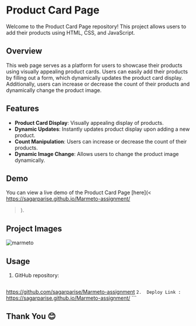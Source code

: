 # Product Card Page

Welcome to the Product Card Page repository! This project allows users to add their products using HTML, CSS, and JavaScript.

## Overview

This web page serves as a platform for users to showcase their products using visually appealing product cards. Users can easily add their products by filling out a form, which dynamically updates the product card display. Additionally, users can increase or decrease the count of their products and dynamically change the product image.

## Features

- **Product Card Display**: Visually appealing display of products.
- **Dynamic Updates**: Instantly updates product display upon adding a new product.
- **Count Manipulation**: Users can increase or decrease the count of their products.
- **Dynamic Image Change**: Allows users to change the product image dynamically.

## Demo

You can view a live demo of the Product Card Page [here](< https://sagarparise.github.io/Marmeto-assignment/
>).

## Project Images

![marmeto](https://github.com/sagarparise/Marmeto-assignment/assets/141607123/45daf63f-ddc2-4629-945e-b60b5feec4b0)

## Usage

1.  GitHub repository:
    ```
 https://github.com/sagarparise/Marmeto-assignment
    ```
2.  Deploy Link :
    ```
 https://sagarparise.github.io/Marmeto-assignment/
    ```

## Thank You 😊


